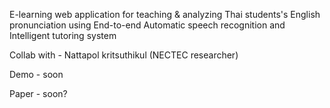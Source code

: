 E-learning web application for teaching & analyzing Thai students's English pronunciation using End-to-end Automatic speech recognition and Intelligent tutoring system

Collab with - Nattapol kritsuthikul (NECTEC researcher)

Demo - soon

Paper - soon?





